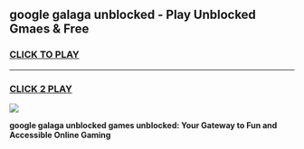 
## google galaga unblocked - Play Unblocked Gmaes & Free
<h3>
<a href="https://news.freeplayer.one?title=google_galaga_unblocked&ref=16F">CLICK TO PLAY</a></h3>
<hr>

<h3>
<a href="https://news.freeplayer.one?title=google_galaga_unblocked&ref=16F">CLICK 2 PLAY</a>
  
</h3>

<a href="https://news.freeplayer.one?title=google_galaga_unblocked&ref=16F/"><img src="https://clearcache.store/games.png"></a>


**google galaga unblocked games unblocked: Your Gateway to Fun and Accessible Online Gaming**
